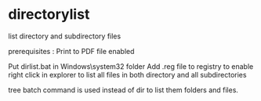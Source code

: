 # directorylist
list directory and subdirectory files

prerequisites : Print to PDF file enabled

Put dirlist.bat in Windows\system32 folder
Add .reg file to registry to enable right click in explorer to list all files in both directory and all subdirectories

tree batch command is used instead of dir to list them folders and files.
